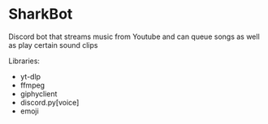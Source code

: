 # SharkBot
Discord bot that streams music from Youtube and can queue songs as well as play certain sound clips

Libraries:
- yt-dlp
- ffmpeg
- giphyclient
- discord.py[voice]
- emoji
